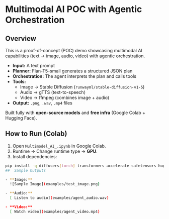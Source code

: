 
# Multimodal AI POC with Agentic Orchestration

##  Overview
This is a proof-of-concept (POC) demo showcasing multimodal AI capabilities (text → image, audio, video) with agentic orchestration.

- **Input:** A text prompt  
- **Planner:** Flan-T5-small generates a structured JSON plan  
- **Orchestration:** The agent interprets the plan and calls tools  
- **Tools:**
  - Image → Stable Diffusion (`runwayml/stable-diffusion-v1-5`)
  - Audio → gTTS (text-to-speech)
  - Video → ffmpeg (combines image + audio)
- **Output:** `.png`, `.wav`, `.mp4` files  

Built fully with **open-source models** and **free infra** (Google Colab + Hugging Face).

##  How to Run (Colab)
1. Open `Multimodel_AI_.ipynb` in Google Colab.  
2. Runtime → Change runtime type → **GPU**.  
3. Install dependencies:
```bash
pip install -q diffusers[torch] transformers accelerate safetensors huggingface_hub ffmpeg-python gTTS
##  Sample Outputs

- **Image:**  
  ![Sample Image](examples/test_image.png)

- **Audio:**  
  [ Listen to audio](examples/agent_audio.wav)

- **Video:**  
  [ Watch video](examples/agent_video.mp4)
